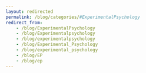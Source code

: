 ```yaml
---
layout: redirected
permalink: /blog/categories/#ExperimentalPsychology
redirect_from:  
    - /blog/ExperimentalPsychology
    - /blog/Experimentalpsychology
    - /blog/experimentalpsychology
    - /blog/Experimental_Psychology
    - /blog/experimental_psychology
    - /blog/EP
    - /blog/ep
---
```

